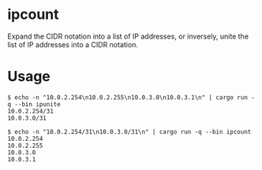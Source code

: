 # ipcount

Expand the CIDR notation into a list of IP addresses, or inversely, unite the
list of IP addresses into a CIDR notation.

# Usage

```
$ echo -n "10.0.2.254\n10.0.2.255\n10.0.3.0\n10.0.3.1\n" | cargo run -q --bin ipunite
10.0.2.254/31
10.0.3.0/31
```

```
$ echo -n "10.0.2.254/31\n10.0.3.0/31\n" | cargo run -q --bin ipcount
10.0.2.254
10.0.2.255
10.0.3.0
10.0.3.1
```
